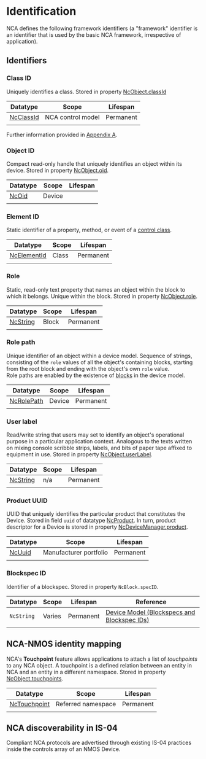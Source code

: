 # Identification

NCA defines the following framework identifiers (a "framework" identifier is an identifier that is used by the basic NCA framework, irrespective of application).

## Identifiers

### Class ID

Uniquely identifies a class. Stored in property [NcObject.classId](https://specs.amwa.tv/ms-05-02/branches/v1.0-dev/docs/Framework.html#ncobject)

| Datatype                                                                                     | Scope             | Lifespan  |
| -------------------------------------------------------------------------------------------  | ----------------- | ----------|
| [NcClassId](https://specs.amwa.tv/ms-05-02/branches/v1.0-dev/docs/Framework.html#ncclassid)  | NCA control model | Permanent |
|                                                                                              |                   |           |

Further information provided in [Appendix A](Appendix%20A%20-%20Class%20ID%20Format.md).

### Object ID

Compact read-only handle that uniquely identifies an object within its device. Stored in property [NcObject.oid](https://specs.amwa.tv/ms-05-02/branches/v1.0-dev/docs/Framework.html#ncobject).

| Datatype                                                                            | Scope    | Lifespan  |
| ----------------------------------------------------------------------------------- | -------- | --------- |
| [NcOid](https://specs.amwa.tv/ms-05-02/branches/v1.0-dev/docs/Framework.html#ncoid) | Device   |           |
|                                                                                     |          |           |

### Element ID

Static identifier of a property, method, or event of a [control class](https://specs.amwa.tv/ms-05-02/branches/v1.0-dev/docs/Framework.html#control-classes).

| Datatype                                                                                        | Scope    | Lifespan  |
| ----------------------------------------------------------------------------------------------- | -------- | --------  |
| [NcElementId](https://specs.amwa.tv/ms-05-02/branches/v1.0-dev/docs/Framework.html#ncelementid) | Class    | Permanent |
|                                                                                                 |          |           |

### Role

Static, read-only text property that names an object within the block to which it belongs. Unique within the block. Stored in property [NcObject.role](https://specs.amwa.tv/ms-05-02/branches/v1.0-dev/docs/Framework.html#ncobject).

| Datatype                                                                                    | Scope    | Lifespan  |
| ------------------------------------------------------------------------------------------- | -------- | --------  |
| [NcString](https://specs.amwa.tv/ms-05-02/branches/v1.0-dev/docs/Framework.html#primitives) | Block    | Permanent |
|                                                                                             |          |           |

### Role path

Unique identifier of an object within a device model. Sequence of strings, consisting of the `role` values of all the object's containing blocks, starting from the root block and ending with the object's own `role` value.  
Role paths are enabled by the existence of [blocks](https://specs.amwa.tv/ms-05-02/branches/v1.0-dev/docs/Framework.html#ncblock) in the device model.

| Datatype                                                                                      | Scope    | Lifespan  |
| --------------------------------------------------------------------------------------------- | -------- | --------  |
| [NcRolePath](https://specs.amwa.tv/ms-05-02/branches/v1.0-dev/docs/Framework.html#ncrolepath) | Device   | Permanent |
|                                                                                               |          |           |

### User label

Read/write string that users may set to identify an object's operational purpose in a particular application context. Analogous to the texts written on mixing console scribble strips, labels, and bits of paper tape affixed to equipment in use. Stored in property [NcObject.userLabel](https://specs.amwa.tv/ms-05-02/branches/v1.0-dev/docs/Framework.html#ncobject).

| Datatype                                                                                    | Scope    | Lifespan  |
| ------------------------------------------------------------------------------------------- | -------- | --------- |
| [NcString](https://specs.amwa.tv/ms-05-02/branches/v1.0-dev/docs/Framework.html#primitives) | n/a      | Permanent |
|                                                                                             |          |           |

### Product UUID

UUID that uniquely identifies the particular product that constitutes the Device. Stored in field `uuid` of datatype [NcProduct](https://specs.amwa.tv/ms-05-02/branches/v1.0-dev/docs/Framework.html#ncproduct). In turn, product descriptor for a Device is stored in property [NcDeviceManager.product](https://specs.amwa.tv/ms-05-02/branches/v1.0-dev/docs/Framework.html#ncdevicemanager).

| Datatype                                                                              | Scope                  | Lifespan  |
| ------------------------------------------------------------------------------------- | ---------------------- | --------  |
| [NcUuid](https://specs.amwa.tv/ms-05-02/branches/v1.0-dev/docs/Framework.html#ncuuid) | Manufacturer portfolio | Permanent |
|                                                                                       |                        |           |

### Blockspec ID

Identifier of a blockspec.  Stored in property `NcBlock.specID`.

| Datatype     | Scope    | Lifespan  | Reference |
| ------------ | -------- | --------  | ---------------------------------------------------------------- |
| `NcString`   | Varies   | Permanent |[Device Model (Blockspecs and Blockspec IDs)](Device%20Model.md#Blockspecs-and-Blockspec-IDs)|
|              |          |           |                                                                  |

## NCA-NMOS identity mapping

NCA's **Touchpoint** feature allows applications to attach a list of _touchpoints_ to any NCA object. A touchpoint is a defined relation between an entity in NCA and an entity in a different namespace. Stored in property [NcObject.touchpoints](https://specs.amwa.tv/ms-05-02/branches/v1.0-dev/docs/Framework.html#ncobject).

| Datatype                                                                                          | Scope                  | Lifespan  |
| ------------------------------------------------------------------------------------------------- | ---------------------- | --------  |
| [NcTouchpoint](https://specs.amwa.tv/ms-05-02/branches/v1.0-dev/docs/Framework.html#nctouchpoint) | Referred namespace     | Permanent |
|                                                                                                   |                        |           |

## NCA discoverability in IS-04

Compliant NCA protocols are advertised through existing IS-04 practices inside the controls array of an NMOS Device.
